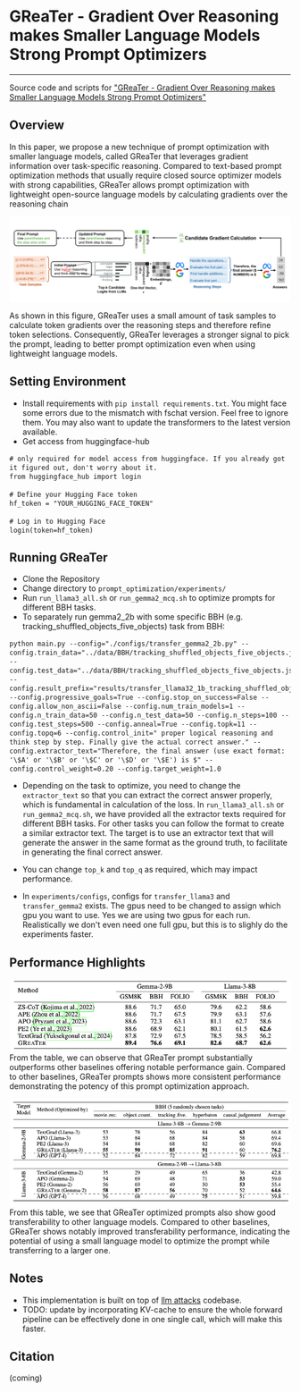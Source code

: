 # GReaTer - Gradient Over Reasoning makes Smaller Language Models Strong Prompt Optimizers
___

Source code and scripts for ["GReaTer - Gradient Over Reasoning makes Smaller Language Models Strong Prompt Optimizers"]()

## Overview
In this paper, we propose a new technique of prompt optimization with smaller language models, called GReaTer that leverages gradient information over task-specific reasoning. Compared to text-based prompt optimization methods that usually require closed source optimizer models with strong capabilities, GReaTer allows prompt optimization with lightweight open-source language models by calculating gradients over the reasoning chain

![example](src/img.png)

As shown in this figure, GReaTer uses a small amount of task samples to calculate token gradients over the reasoning steps and therefore refine token selections. Consequently, GReaTer leverages a stronger signal to pick the prompt, leading to better prompt optimization even when using lightweight language models.

## Setting Environment
- Install requirements with ```pip install requirements.txt```. You might face some errors due to the mismatch with fschat version. Feel free to ignore them. You may also want to update the transformers to the latest version available.
- Get access from huggingface-hub
```
# only required for model access from huggingface. If you already got it figured out, don't worry about it.
from huggingface_hub import login

# Define your Hugging Face token
hf_token = "YOUR_HUGGING_FACE_TOKEN"  

# Log in to Hugging Face
login(token=hf_token)
```
## Running GReaTer

- Clone the Repository
- Change directory to ```prompt_optimization/experiments/```
- Run ``run_llama3_all.sh`` or ``run_gemma2_mcq.sh`` to optimize prompts for different BBH tasks.
- To separately run gemma2_2b with some specific BBH (e.g. tracking_shuffled_objects_five_objects) task from BBH:

```
python main.py --config="./configs/transfer_gemma2_2b.py" --config.train_data="../data/BBH/tracking_shuffled_objects_five_objects.json" --config.test_data="../data/BBH/tracking_shuffled_objects_five_objects.json" --config.result_prefix="results/transfer_llama32_1b_tracking_shuffled_objects_five_objects.json" --config.progressive_goals=True --config.stop_on_success=False --config.allow_non_ascii=False --config.num_train_models=1 --config.n_train_data=50 --config.n_test_data=50 --config.n_steps=100 --config.test_steps=500 --config.anneal=True --config.topk=11 --config.topq=6 --config.control_init=" proper logical reasoning and think step by step. Finally give the actual correct answer." --config.extractor_text="Therefore, the final answer (use exact format: '\$A' or '\$B' or '\$C' or '\$D' or '\$E') is $" --config.control_weight=0.20 --config.target_weight=1.0
```
- Depending on the task to optimize, you need to change the ```extractor_text``` so that you can extract the correct answer properly, which is fundamental in calculation of the loss. In ``run_llama3_all.sh`` or ``run_gemma2_mcq.sh``, we have provided all the extractor texts required for different BBH tasks. For other tasks you can follow the format to create a similar extractor text. The target is to use an extractor text that will generate the answer in the same format as the ground truth, to facilitate in generating the final correct answer.

- You can change ``top_k`` and ``top_q`` as required, which may impact performance.
- In ``experiments/configs``, configs for ``transfer_llama3`` and ``transfer_gemma2`` exists. The gpus need to be changed to assign which gpu you want to use. Yes we are using two gpus for each run. Realistically we don't even need one full gpu, but this is to slighly do the experiments faster.

## Performance Highlights

![example](src/img_1.png)
From the table, we can observe that GReaTer prompt substantially outperforms other baselines offering notable performance gain. Compared to other baselines, GReaTer prompts shows more consistent performance demonstrating the potency of this prompt optimization approach.

![example](src/img_2.png)
From this table, we see that GReaTer optimized prompts also show good transferability to other language models. Compared to other baselines, GReaTer shows notably improved transferability performance, indicating the potential of using a small language model to optimize the prompt while transferring to a larger one.


## Notes

- This implementation is built on top of [llm attacks](https://github.com/llm-attacks/llm-attacks) codebase. 
- TODO: update by incorporating KV-cache to ensure the whole forward pipeline can be effectively done in one single call, which will make this faster.

## Citation

(coming)